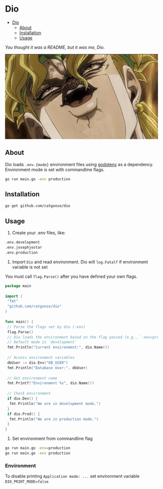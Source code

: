 # Dio

<!--toc:start-->

- [Dio](#dio)
  - [About](#about)
  - [Installation](#installation)
  - [Usage](#usage)
  <!--toc:end-->

_You thought it was a README, but it was me, Dio._

![image](https://github.com/catgoose/screenshots/blob/b2cf4ef1674f99e894552af2c5cf654062ba4e37/dio/dio.png)

## About

Dio loads `.env.{mode}` environment files using [godotenv](https://github.com/joho/godotenv) as a dependency. Environment mode is set with commandline flags.

```bash
go run main.go -env production
```

## Installation

```bash
go get github.com/catgoose/dio
```

## Usage

1. Create your .env files, like:

```bash
.env.development
.env.josephjostar
.env.production
```

1. Import `Dio` and read environment. Dio will `log.Fatalf` if environment
   variable is not set

You must call `flag.Parse()` after you have defined your own flags.

```go
package main

import (
 "fmt"
 "github.com/catgoose/dio"
)

func main() {
 // Parse the flags set by dio (-env)
 flag.Parse()
 // Dio loads the environment based on the flag passed (e.g., `-env=production,-env development`)
 // Default mode is `development`
 fmt.Println("Current environment:", dio.Name())

 // Access environment variables
 dbUser := dio.Env("DB_USER")
 fmt.Println("Database User:", dbUser)

 // Get environment name
 fmt.Printf("Environment %s", dio.Name())

 // Check environment
 if dio.Dev() {
  fmt.Println("We are in development mode.")
 }
 if dio.Prod() {
  fmt.Println("We are in production mode.")
 }
}
```

1. Set environment from commandline flag

```bash
go run main.go -env=production
go run main.go -env production
```

### Environment

To disable printing `Application mode: ...` set environment variable `DIO_PRINT_MODE=false`
